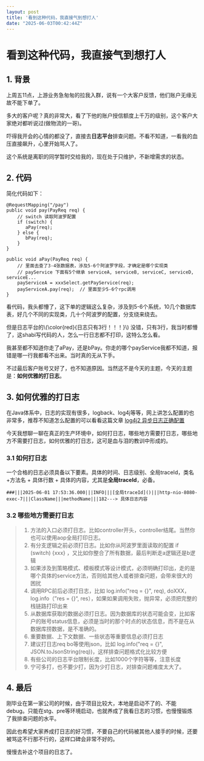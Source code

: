 ```yaml
---
layout: post
title: '看到这种代码，我直接气到想打人'
date: "2025-06-03T00:42:44Z"
---
```

看到这种代码，我直接气到想打人
===============

1\. 背景
------

上周五11点，上游业务急匆匆的拉我入群，说有一个大客户反馈，他们账户无缘无故不能下单了。

多大的客户呢？真的非常大，看了下他的账户授信额度上千万的级别，这个客户大家绝对都听说过(做物流的一哥)。

吓得我开会的心情的都没了，直接去**日志平台**排查问题。不看不知道，一看我的血压直接飙升，心里开始骂人了。

这个系统是离职的同学暂时交给我的，现在处于只维护，不新增需求的状态。

2\. 代码
------

简化代码如下：

    @RequestMapping("/pay")
    public void pay(PayReq req) {
        // switch 读取阿波罗配置
        if (switch) {  
           aPay(req);
        } else {
           bPay(req);
        }
    }
    
    public void aPay(PayReq req) {
        // 里面去查了3-4张数据表，涉及5-6个阿波罗字段，才确定是哪个实现类
        // payService 下面有5个继承 serviceA, serviceB, serviceC, serviceD, serviceE...
        payServiceA = xxxSelect.getPayService(req);  
        payServiceA.pay(req);  // 里面至少5-6个rpc调用
    }
    

看代码，我头都懵了，这下单的逻辑这么复杂，涉及到5-6个系统，10几个数据库表，好几个不同的实现类，几十个阿波罗的配置，分支绕来绕去。

但是日志平台的\\(\\color{red}{日志只有3行！！！}\\) 没错，只有3行，我当时都懵了，这shabi写代码的人，怎么一行日志都不打印，这特么怎么看。

我甚至都不知道你走了aPay，还是bPay。你走的哪个payService我都不知道，报错是哪一行我都看不出来。当时真的无从下手。

不过最后客户账号又好了，也不知道原因。当然这不是今天的主题，今天的主题是：**如何优雅的打日志**。

3\. 如何优雅的打日志
------------

在Java体系中，日志的实现有很多，logback、log4j等等，网上讲怎么配置的也非常多，推荐不知道怎么配置的可以看看这篇文章 [log4j2 异步日志正确配置](https://juejin.cn/post/7124259612173271053)

今天我想聊一聊在真正的生产环境中，如何打日志，哪些地方需要打日志，哪些地方不需要打日志，如何优雅的打日志，这可是血与泪的教训中形成的。

### 3.1 如何打日志

一个合格的日志必须具备以下要素。具体的时间、日志级别、全局traceId，类名+方法名 + 具体行数 + 具体的内容，尤其是**全局traceId**，必备。

    ###|||2025-06-01 17:53:36.000|||INFO|||[全局traceId]()|||http-nio-8080-exec-7|||ClassName|||methodName|||182---> 具体日志内容
    

### 3.2 哪些地方需要打日志

> 1.  方法的入口必须打日志。比如controller开头，controller结尾。当然你也可以使用aop全局打印日志。
> 2.  有分支逻辑之前必须打日志。比如你从阿波罗里面读取的配置 if (switch) {xxx} ，又比如你整合了所有数据，最后判断走a逻辑还是b逻辑
> 3.  如果涉及到策略模式、模板模式等设计模式，必须明确打印出，走的是哪个具体的service方法，否则给其他人或者排查问题，会带来很大的困扰
> 4.  调用RPC前后必须打日志，比如 log.info("req = {}", req), doXXX，log.info（”res = {}“, res），如果如果调用失败，抛异常，必须把完整的栈链路打印出来
> 5.  从数据库获取的数据必须打日志。因为数据库的状态可能会变，比如客户的账号status信息，必须是当时的那个时点的状态信息，而不是在从数据库捞数据，是不准确的。
> 6.  重要数据、上下文数据、一些状态等重要信息必须打日志
> 7.  建议打日志req bo等使用json，比如 log.info("req = {}", JSON.toJsonString(req))，这样排查问题格式化比较方便
> 8.  有些公司的日志平台限制长度，比如1000个字符等等，注意长度
> 9.  宁可多打，也不要少打，因为少打日志，对排查问题难度太大了。

4\. 最后
------

刚毕业在第一家公司的时候，由于项目比较大，本地是启动不了的、不能debug。只能在stg、pre等环境启动，也就养成了我看日志的习惯，也慢慢锻炼了我排查问题的水平。

因此也希望大家养成打日志的好习惯，不要自己的代码被其他人接手的时候，还要被骂这不行那不行的，这样口碑会非常不好的。

慢慢去补这个项目的日志了。